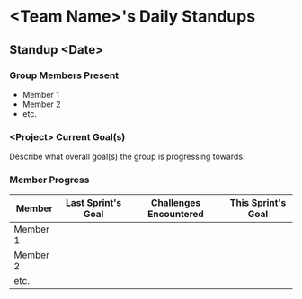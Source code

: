 # \<Team Name\>'s Daily Standups
## Standup \<Date\>
### Group Members Present
- Member 1
- Member 2
- etc.

### \<Project\> Current Goal(s)
Describe what overall goal(s) the group is progressing towards.

### Member Progress

|Member|Last Sprint's Goal|Challenges Encountered|This Sprint's Goal|
|-|-|-|-|
|Member 1||||||
|Member 2||||||
|etc.||||||
